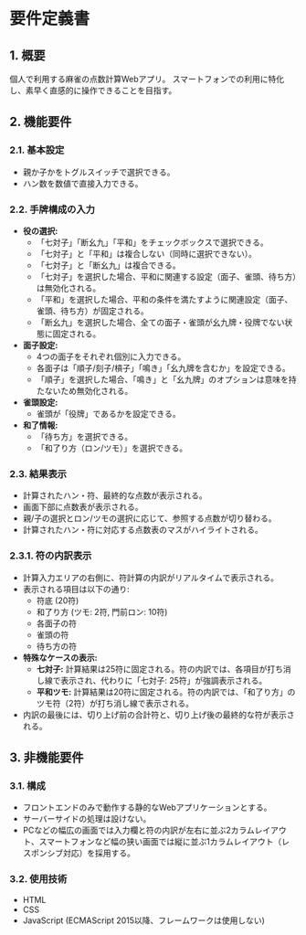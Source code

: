 # 要件定義書

## 1. 概要
個人で利用する麻雀の点数計算Webアプリ。
スマートフォンでの利用に特化し、素早く直感的に操作できることを目指す。

## 2. 機能要件
### 2.1. 基本設定
- 親か子かをトグルスイッチで選択できる。
- ハン数を数値で直接入力できる。

### 2.2. 手牌構成の入力
- **役の選択:**
  - 「七対子」「断幺九」「平和」をチェックボックスで選択できる。
  - 「七対子」と「平和」は複合しない（同時に選択できない）。
  - 「七対子」と「断幺九」は複合できる。
  - 「七対子」を選択した場合、平和に関連する設定（面子、雀頭、待ち方）は無効化される。
  - 「平和」を選択した場合、平和の条件を満たすように関連設定（面子、雀頭、待ち方）が固定される。
  - 「断幺九」を選択した場合、全ての面子・雀頭が幺九牌・役牌でない状態に固定される。
- **面子設定:**
  - 4つの面子をそれぞれ個別に入力できる。
  - 各面子は「順子/刻子/槓子」「鳴き」「幺九牌を含むか」を設定できる。
  - 「順子」を選択した場合、「鳴き」と「幺九牌」のオプションは意味を持たないため無効化される。
- **雀頭設定:**
  - 雀頭が「役牌」であるかを設定できる。
- **和了情報:**
  - 「待ち方」を選択できる。
  - 「和了り方（ロン/ツモ）」を選択できる。

### 2.3. 結果表示
- 計算されたハン・符、最終的な点数が表示される。
- 画面下部に点数表が表示される。
- 親/子の選択とロン/ツモの選択に応じて、参照する点数が切り替わる。
- 計算されたハン・符に対応する点数表のマスがハイライトされる。

### 2.3.1. 符の内訳表示
- 計算入力エリアの右側に、符計算の内訳がリアルタイムで表示される。
- 表示される項目は以下の通り:
  - 符底 (20符)
  - 和了り方 (ツモ: 2符, 門前ロン: 10符)
  - 各面子の符
  - 雀頭の符
  - 待ち方の符
- **特殊なケースの表示:**
  - **七対子:** 計算結果は25符に固定される。符の内訳では、各項目が打ち消し線で表示され、代わりに「七対子: 25符」が強調表示される。
  - **平和ツモ:** 計算結果は20符に固定される。符の内訳では、「和了り方」のツモ符（2符）が打ち消し線で表示される。
- 内訳の最後には、切り上げ前の合計符と、切り上げ後の最終的な符が表示される。

## 3. 非機能要件
### 3.1. 構成
- フロントエンドのみで動作する静的なWebアプリケーションとする。
- サーバーサイドの処理は設けない。
- PCなどの幅広の画面では入力欄と符の内訳が左右に並ぶ2カラムレイアウト、スマートフォンなど幅の狭い画面では縦に並ぶ1カラムレイアウト（レスポンシブ対応）を採用する。

### 3.2. 使用技術
- HTML
- CSS
- JavaScript (ECMAScript 2015以降、フレームワークは使用しない)
